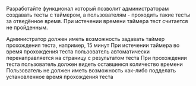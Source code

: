 Разработайте функционал который позволит администраторам создавать тесты с таймером, а пользователям - проходить такие тесты за отведённое время. При истечении времени таймера тест считается не пройденным.

Администратор должен иметь возможность задавать таймер прохождения теста, например, 15 минут
При истечении таймера во время прохождения теста пользователь автоматически перенаправляется на страницу с результатом теста
При прохождении теста пользователь должен видеть оставшееся количество времени
Пользователь не должен иметь возможность как-либо подделать установленное время прохождения теста
